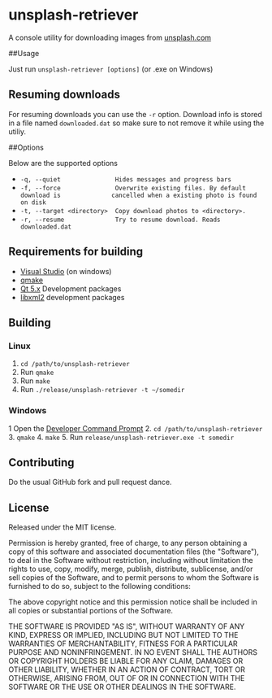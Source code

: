 # unsplash-retriever
A console utility for downloading images from [unsplash.com]

[unsplash.com]: https://unsplash.com

##Usage

Just run ``unsplash-retriever [options]`` (or .exe on Windows)


## Resuming downloads
For resuming downloads you can use the ``-r`` option. Download info is stored in a file named ``downloaded.dat`` so make sure to not remove it while using the utiliy.

##Options

Below are the supported options

* ``-q, --quiet               Hides messages and progress bars``
* ``-f, --force               Overwrite existing files. By default download is			    cancelled when a existing photo is found on disk``
* ``-t, --target <directory>  Copy download photos to <directory>.``
* ``-r, --resume              Try to resume download. Reads downloaded.dat``

## Requirements for building
* [Visual Studio] (on windows)
* [qmake]
* [Qt 5.x] Development packages 
* [libxml2] development packages

[Visual Studio]: http://www.visualstudio.com/
[qmake]: http://doc.qt.io/qt-5/qmake-manual.html
[Qt 5.x]: http://www.qt.io/download/
[libxml2]: http://xmlsoft.org/

## Building

### Linux
1. ``cd /path/to/unsplash-retriever``
2. Run ``qmake``
3. Run ``make``
4. Run ``./release/unsplash-retriever -t ~/somedir``

### Windows
1  Open the [Developer Command Prompt]
2. ``cd /path/to/unsplash-retriever``
3. ``qmake``
4. ``make``
5. Run ``release/unsplash-retriever.exe -t somedir``
 
[Developer Command Prompt]: https://msdn.microsoft.com/en-us/library/ms229859%28v=vs.110%29.aspx
 
## Contributing

Do the usual GitHub fork and pull request dance.

## License

Released under the MIT license.

Permission is hereby granted, free of charge, to any person obtaining a copy of
this software and associated documentation files (the "Software"), to deal in
the Software without restriction, including without limitation the rights to
use, copy, modify, merge, publish, distribute, sublicense, and/or sell copies of
the Software, and to permit persons to whom the Software is furnished to do so,
subject to the following conditions:

The above copyright notice and this permission notice shall be included in all
copies or substantial portions of the Software.

THE SOFTWARE IS PROVIDED "AS IS", WITHOUT WARRANTY OF ANY KIND, EXPRESS OR
IMPLIED, INCLUDING BUT NOT LIMITED TO THE WARRANTIES OF MERCHANTABILITY, FITNESS
FOR A PARTICULAR PURPOSE AND NONINFRINGEMENT. IN NO EVENT SHALL THE AUTHORS OR
COPYRIGHT HOLDERS BE LIABLE FOR ANY CLAIM, DAMAGES OR OTHER LIABILITY, WHETHER
IN AN ACTION OF CONTRACT, TORT OR OTHERWISE, ARISING FROM, OUT OF OR IN
CONNECTION WITH THE SOFTWARE OR THE USE OR OTHER DEALINGS IN THE SOFTWARE.
